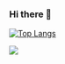 ### Hi there 👋
[![Top Langs](https://github-readme-stats.vercel.app/api/top-langs/?username=akitomonam&layout=compact&theme=onedark)](https://github.com/anuraghazra/github-readme-stats) 
<!-- ### Conference Presentations
- [話題継続とペルソナを考慮した雑談対話システムの構築](https://www.jstage.jst.go.jp/article/jsaislud/96/0/96_47/_article/-char/ja/)
- [タスク指向型対話におけるAPIスキーマに基づくユーザ発話からのタスク推定](https://www.jstage.jst.go.jp/article/jsaislud/96/0/96_42/_article/-char/ja/)
- [複数の応答⽣成モデルを⽤いた音声雑談対話システムの構築とその対話選択方式の検討](https://www.jstage.jst.go.jp/article/pjsai/JSAI2022/0/JSAI2022_4Yin249/_article/-char/ja/) -->

![](https://komarev.com/ghpvc/?username=akitomonam)
<!--
**akitomonam/akitomonam** is a ✨ _special_ ✨ repository because its `README.md` (this file) appears on your GitHub profile.

Here are some ideas to get you started:

- 🔭 I’m currently working on ...
- 🌱 I’m currently learning ...
- 👯 I’m looking to collaborate on ...
- 🤔 I’m looking for help with ...
- 💬 Ask me about ...
- 📫 How to reach me: ...
- 😄 Pronouns: ...
- ⚡ Fun fact: ...
-->
